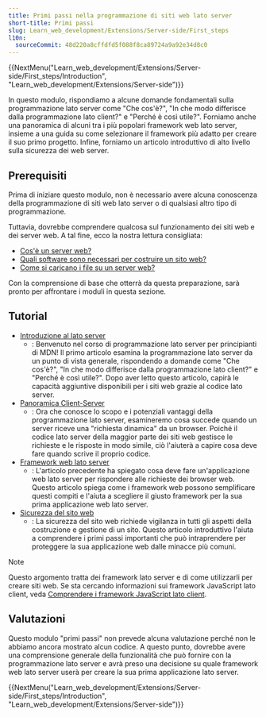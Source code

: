 ```yaml
---
title: Primi passi nella programmazione di siti web lato server
short-title: Primi passi
slug: Learn_web_development/Extensions/Server-side/First_steps
l10n:
  sourceCommit: 48d220a8cffdfd5f088f8ca89724a9a92e34d8c0
---
```


{{NextMenu("Learn_web_development/Extensions/Server-side/First_steps/Introduction", "Learn_web_development/Extensions/Server-side")}}

In questo modulo, rispondiamo a alcune domande fondamentali sulla programmazione lato server come "Che cos'è?", "In che modo differisce dalla programmazione lato client?" e "Perché è così utile?". Forniamo anche una panoramica di alcuni tra i più popolari framework web lato server, insieme a una guida su come selezionare il framework più adatto per creare il suo primo progetto. Infine, forniamo un articolo introduttivo di alto livello sulla sicurezza dei web server.

## Prerequisiti

Prima di iniziare questo modulo, non è necessario avere alcuna conoscenza della programmazione di siti web lato server o di qualsiasi altro tipo di programmazione.

Tuttavia, dovrebbe comprendere qualcosa sul funzionamento dei siti web e dei server web. A tal fine, ecco la nostra lettura consigliata:

- [Cos'è un server web?](/it/docs/Learn_web_development/Howto/Web_mechanics/What_is_a_web_server)
- [Quali software sono necessari per costruire un sito web?](/it/docs/Learn_web_development/Howto/Tools_and_setup/What_software_do_I_need)
- [Come si caricano i file su un server web?](/it/docs/Learn_web_development/Howto/Tools_and_setup/Upload_files_to_a_web_server)

Con la comprensione di base che otterrà da questa preparazione, sarà pronto per affrontare i moduli in questa sezione.

## Tutorial

- [Introduzione al lato server](/it/docs/Learn_web_development/Extensions/Server-side/First_steps/Introduction)
  - : Benvenuto nel corso di programmazione lato server per principianti di MDN! Il primo articolo esamina la programmazione lato server da un punto di vista generale, rispondendo a domande come "Che cos'è?", "In che modo differisce dalla programmazione lato client?" e "Perché è così utile?". Dopo aver letto questo articolo, capirà le capacità aggiuntive disponibili per i siti web grazie al codice lato server.
- [Panoramica Client-Server](/it/docs/Learn_web_development/Extensions/Server-side/First_steps/Client-Server_overview)
  - : Ora che conosce lo scopo e i potenziali vantaggi della programmazione lato server, esamineremo cosa succede quando un server riceve una "richiesta dinamica" da un browser. Poiché il codice lato server della maggior parte dei siti web gestisce le richieste e le risposte in modo simile, ciò l'aiuterà a capire cosa deve fare quando scrive il proprio codice.
- [Framework web lato server](/it/docs/Learn_web_development/Extensions/Server-side/First_steps/Web_frameworks)
  - : L'articolo precedente ha spiegato cosa deve fare un'applicazione web lato server per rispondere alle richieste dei browser web. Questo articolo spiega come i framework web possono semplificare questi compiti e l'aiuta a scegliere il giusto framework per la sua prima applicazione web lato server.
- [Sicurezza del sito web](/it/docs/Learn_web_development/Extensions/Server-side/First_steps/Website_security)
  - : La sicurezza del sito web richiede vigilanza in tutti gli aspetti della costruzione e gestione di un sito. Questo articolo introduttivo l'aiuta a comprendere i primi passi importanti che può intraprendere per proteggere la sua applicazione web dalle minacce più comuni.

> [!NOTE]
> Questo argomento tratta dei framework lato server e di come utilizzarli per creare siti web. Se sta cercando informazioni sui framework JavaScript lato client, veda [Comprendere i framework JavaScript lato client](/it/docs/Learn_web_development/Core/Frameworks_libraries).

## Valutazioni

Questo modulo "primi passi" non prevede alcuna valutazione perché non le abbiamo ancora mostrato alcun codice. A questo punto, dovrebbe avere una comprensione generale della funzionalità che può fornire con la programmazione lato server e avrà preso una decisione su quale framework web lato server userà per creare la sua prima applicazione lato server.

{{NextMenu("Learn_web_development/Extensions/Server-side/First_steps/Introduction", "Learn_web_development/Extensions/Server-side")}}
